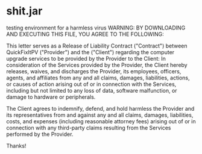 # shit.jar
 testing environment for a harmless virus
WARNING: BY DOWNLOADING AND EXECUTING THIS FILE, YOU AGREE TO THE FOLLOWING:

This letter serves as a Release of Liability Contract ("Contract") between QuickFixItPV
("Provider") and the ("Client") regarding the computer upgrade services to be provided by the
Provider to the Client:
In consideration of the Services provided by the Provider, the Client
hereby releases, waives, and discharges the Provider, its employees, officers, agents,
and affiliates from any and all claims, damages, liabilities, actions, or causes of action
arising out of or in connection with the Services, including but not limited to any loss of
data, software malfunction, or damage to hardware or peripherals. 

The Client agrees to indemnify, defend, and hold harmless the Provider
and its representatives from and against any and all claims, damages, liabilities, costs,
and expenses (including reasonable attorney fees) arising out of or in connection with
any third-party claims resulting from the Services performed by the Provider.

Thanks!
